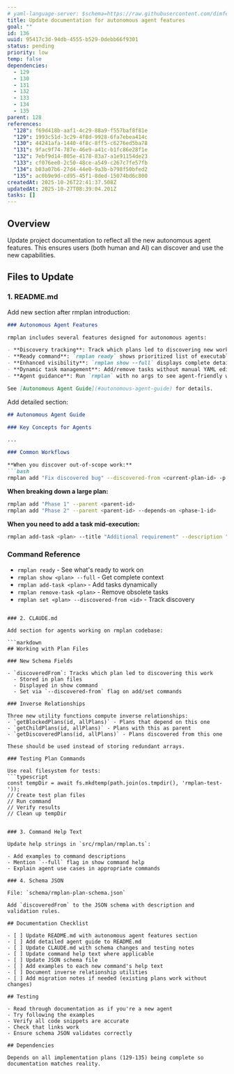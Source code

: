 ```yaml
---
# yaml-language-server: $schema=https://raw.githubusercontent.com/dimfeld/llmutils/main/schema/rmplan-plan-schema.json
title: Update documentation for autonomous agent features
goal: ""
id: 136
uuid: 95417c3d-94db-4555-b529-0debb66f9301
status: pending
priority: low
temp: false
dependencies:
  - 129
  - 130
  - 131
  - 132
  - 133
  - 134
  - 135
parent: 128
references:
  "128": f69d418b-aaf1-4c29-88a9-f557baf8f81e
  "129": 1993c51d-3c29-4f8d-9928-6fa7ebea414c
  "130": 44241afa-1440-4f8c-8ff5-c6276ed5ba78
  "131": 9fac9f74-787e-46e9-a41c-b1fc86e28f1e
  "132": 7ebf9d14-805e-4178-83a7-a1e91154de23
  "133": cf076ee0-2c50-48ce-a549-c267c7fe57fb
  "134": b03a07b6-27d4-44e0-9a3b-b798f50bfed2
  "135": ac0b9e9d-cd95-45f1-8ded-15074bd6c800
createdAt: 2025-10-26T22:41:37.508Z
updatedAt: 2025-10-27T08:39:04.201Z
tasks: []
---
```


## Overview

Update project documentation to reflect all the new autonomous agent features. This ensures users (both human and AI) can discover and use the new capabilities.

## Files to Update

### 1. README.md

Add new section after rmplan introduction:

```markdown
### Autonomous Agent Features

rmplan includes several features designed for autonomous agents:

- **Discovery tracking**: Track which plans led to discovering new work with `discoveredFrom` field
- **Ready command**: `rmplan ready` shows prioritized list of executable plans  
- **Enhanced visibility**: `rmplan show --full` displays complete details and inverse relationships
- **Dynamic task management**: Add/remove tasks without manual YAML editing
- **Agent guidance**: Run `rmplan` with no args to see agent-friendly workflow guide

See [Autonomous Agent Guide](#autonomous-agent-guide) for details.
```

Add detailed section:

```markdown
## Autonomous Agent Guide

### Key Concepts for Agents

...

### Common Workflows

**When you discover out-of-scope work:**
```bash
rmplan add "Fix discovered bug" --discovered-from <current-plan-id> -p high
```

**When breaking down a large plan:**
```bash
rmplan add "Phase 1" --parent <parent-id>
rmplan add "Phase 2" --parent <parent-id> --depends-on <phase-1-id>
```

**When you need to add a task mid-execution:**
```bash
rmplan add-task <plan> --title "Additional requirement" --description "..."
```

### Command Reference

- `rmplan ready` - See what's ready to work on
- `rmplan show <plan> --full` - Get complete context
- `rmplan add-task <plan>` - Add tasks dynamically
- `rmplan remove-task <plan>` - Remove obsolete tasks
- `rmplan set <plan> --discovered-from <id>` - Track discovery
```

### 2. CLAUDE.md

Add section for agents working on rmplan codebase:

```markdown
## Working with Plan Files

### New Schema Fields

- `discoveredFrom`: Tracks which plan led to discovering this work
  - Stored in plan files
  - Displayed in show command
  - Set via `--discovered-from` flag on add/set commands

### Inverse Relationships

Three new utility functions compute inverse relationships:
- `getBlockedPlans(id, allPlans)` - Plans that depend on this one
- `getChildPlans(id, allPlans)` - Plans with this as parent
- `getDiscoveredPlans(id, allPlans)` - Plans discovered from this one

These should be used instead of storing redundant arrays.

### Testing Plan Commands

Use real filesystem for tests:
```typescript
const tempDir = await fs.mkdtemp(path.join(os.tmpdir(), 'rmplan-test-'));
// Create test plan files
// Run command
// Verify results
// Clean up tempDir
```
```

### 3. Command Help Text

Update help strings in `src/rmplan/rmplan.ts`:

- Add examples to command descriptions
- Mention `--full` flag in show command help
- Explain agent use cases in appropriate commands

### 4. Schema JSON

File: `schema/rmplan-plan-schema.json`

Add `discoveredFrom` to the JSON schema with description and validation rules.

## Documentation Checklist

- [ ] Update README.md with autonomous agent features section
- [ ] Add detailed agent guide to README.md
- [ ] Update CLAUDE.md with schema changes and testing notes
- [ ] Update command help text where applicable
- [ ] Update JSON schema file
- [ ] Add examples to each new command's help text
- [ ] Document inverse relationship utilities
- [ ] Add migration notes if needed (existing plans work without changes)

## Testing

- Read through documentation as if you're a new agent
- Try following the examples
- Verify all code snippets are accurate
- Check that links work
- Ensure schema JSON validates correctly

## Dependencies

Depends on all implementation plans (129-135) being complete so documentation matches reality.
